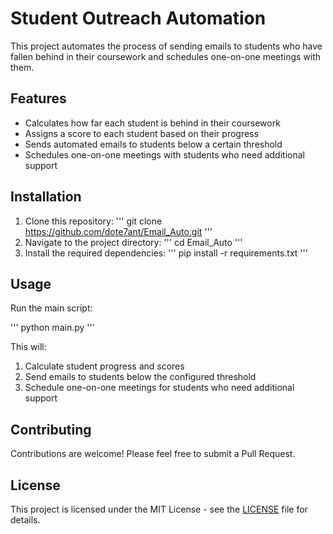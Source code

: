 # Student Outreach Automation

This project automates the process of sending emails to students who have fallen behind in their coursework and schedules one-on-one meetings with them.

## Features

- Calculates how far each student is behind in their coursework
- Assigns a score to each student based on their progress
- Sends automated emails to students below a certain threshold
- Schedules one-on-one meetings with students who need additional support

## Installation

1. Clone this repository:
   '''
   git clone https://github.com/dote7ant/Email_Auto.git
   '''
2. Navigate to the project directory:
   '''
   cd Email_Auto
   '''
3. Install the required dependencies:
   '''
   pip install -r requirements.txt
   '''

## Usage

Run the main script:

'''
python main.py
'''

This will:
1. Calculate student progress and scores
2. Send emails to students below the configured threshold
3. Schedule one-on-one meetings for students who need additional support

## Contributing

Contributions are welcome! Please feel free to submit a Pull Request.

## License

This project is licensed under the MIT License - see the [LICENSE](LICENSE) file for details.
